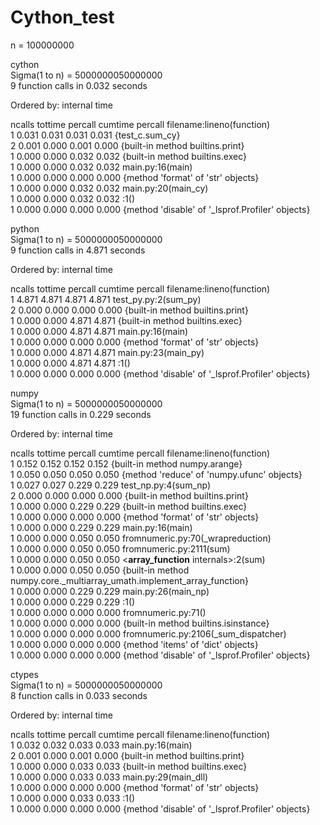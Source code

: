 # Cython_test  
n = 100000000  
  
cython  
Sigma(1 to n) = 5000000050000000  
         9 function calls in 0.032 seconds  

   Ordered by: internal time  
  
   ncalls  tottime  percall  cumtime  percall filename:lineno(function)  
        1    0.031    0.031    0.031    0.031 {test_c.sum_cy}  
        2    0.001    0.000    0.001    0.000 {built-in method builtins.print}  
        1    0.000    0.000    0.032    0.032 {built-in method builtins.exec}  
        1    0.000    0.000    0.032    0.032 main.py:16(main)  
        1    0.000    0.000    0.000    0.000 {method 'format' of 'str' objects}  
        1    0.000    0.000    0.032    0.032 main.py:20(main_cy)  
        1    0.000    0.000    0.032    0.032 <string>:1(<module>)  
        1    0.000    0.000    0.000    0.000 {method 'disable' of '_lsprof.Profiler' objects}  


python  
Sigma(1 to n) = 5000000050000000  
         9 function calls in 4.871 seconds  

   Ordered by: internal time  

   ncalls  tottime  percall  cumtime  percall filename:lineno(function)  
        1    4.871    4.871    4.871    4.871 test_py.py:2(sum_py)  
        2    0.000    0.000    0.000    0.000 {built-in method builtins.print}  
        1    0.000    0.000    4.871    4.871 {built-in method builtins.exec}  
        1    0.000    0.000    4.871    4.871 main.py:16(main)  
        1    0.000    0.000    0.000    0.000 {method 'format' of 'str' objects}  
        1    0.000    0.000    4.871    4.871 main.py:23(main_py)  
        1    0.000    0.000    4.871    4.871 <string>:1(<module>)  
        1    0.000    0.000    0.000    0.000 {method 'disable' of '_lsprof.Profiler' objects}  


numpy  
Sigma(1 to n) = 5000000050000000  
         19 function calls in 0.229 seconds  

   Ordered by: internal time  

   ncalls  tottime  percall  cumtime  percall filename:lineno(function)  
        1    0.152    0.152    0.152    0.152 {built-in method numpy.arange}  
        1    0.050    0.050    0.050    0.050 {method 'reduce' of 'numpy.ufunc' objects}  
        1    0.027    0.027    0.229    0.229 test_np.py:4(sum_np)  
        2    0.000    0.000    0.000    0.000 {built-in method builtins.print}  
        1    0.000    0.000    0.229    0.229 {built-in method builtins.exec}  
        1    0.000    0.000    0.000    0.000 {method 'format' of 'str' objects}  
        1    0.000    0.000    0.229    0.229 main.py:16(main)  
        1    0.000    0.000    0.050    0.050 fromnumeric.py:70(_wrapreduction)  
        1    0.000    0.000    0.050    0.050 fromnumeric.py:2111(sum)  
        1    0.000    0.000    0.050    0.050 <__array_function__ internals>:2(sum)  
        1    0.000    0.000    0.050    0.050 {built-in method numpy.core._multiarray_umath.implement_array_function}  
        1    0.000    0.000    0.229    0.229 main.py:26(main_np)  
        1    0.000    0.000    0.229    0.229 <string>:1(<module>)  
        1    0.000    0.000    0.000    0.000 fromnumeric.py:71(<dictcomp>)  
        1    0.000    0.000    0.000    0.000 {built-in method builtins.isinstance}  
        1    0.000    0.000    0.000    0.000 fromnumeric.py:2106(_sum_dispatcher)  
        1    0.000    0.000    0.000    0.000 {method 'items' of 'dict' objects}  
        1    0.000    0.000    0.000    0.000 {method 'disable' of '_lsprof.Profiler' objects}  


ctypes  
Sigma(1 to n) = 5000000050000000  
         8 function calls in 0.033 seconds  

   Ordered by: internal time  

   ncalls  tottime  percall  cumtime  percall filename:lineno(function)  
        1    0.032    0.032    0.033    0.033 main.py:16(main)  
        2    0.001    0.000    0.001    0.000 {built-in method builtins.print}  
        1    0.000    0.000    0.033    0.033 {built-in method builtins.exec}  
        1    0.000    0.000    0.033    0.033 main.py:29(main_dll)  
        1    0.000    0.000    0.000    0.000 {method 'format' of 'str' objects}  
        1    0.000    0.000    0.033    0.033 <string>:1(<module>)  
        1    0.000    0.000    0.000    0.000 {method 'disable' of '_lsprof.Profiler' objects} 
        
